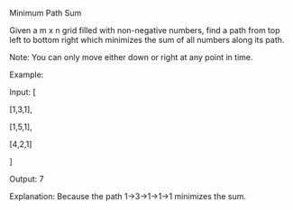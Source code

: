 Minimum Path Sum

Given a m x n grid filled with non-negative numbers, find a path from top left to bottom right which minimizes the sum of all numbers along its path.

Note: You can only move either down or right at any point in time.

Example:

Input:
[

  [1,3,1],

  [1,5,1],
  
  [4,2,1]
  
]

Output: 7

Explanation: Because the path 1→3→1→1→1 minimizes the sum.

